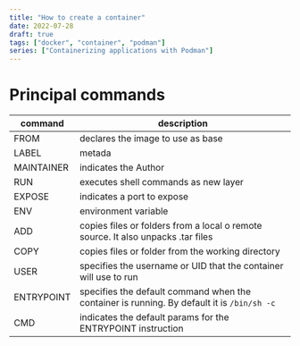 ```yaml
---
title: "How to create a container"
date: 2022-07-28
draft: true
tags: ["docker", "container", "podman"]
series: ["Containerizing applications with Podman"]
---
```


# Principal commands

|command|description   |
|---|---|
|FROM|declares the image to use as base|
|LABEL|metada|
|MAINTAINER|indicates the Author|
|RUN|executes shell commands as new layer|
|EXPOSE|indicates a port to expose|
|ENV|environment variable|
|ADD|copies files or folders from a local o remote source. It also unpacks .tar files|
|COPY|copies files or folder from the working directory|
|USER|specifies the username or UID that the container will use to run|
|ENTRYPOINT|specifies the default command when the container is running. By default it is ```/bin/sh -c```|
|CMD|indicates the default params for the ENTRYPOINT instruction|
